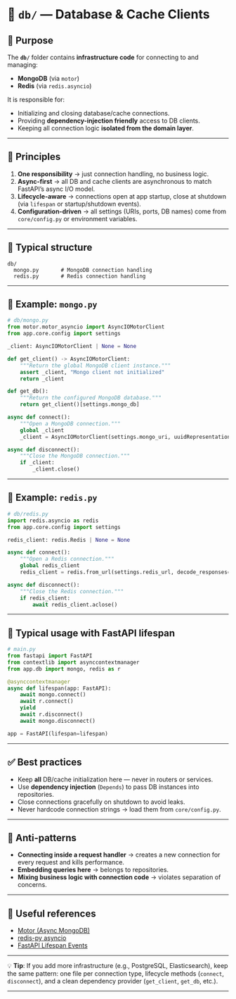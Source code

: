 # 📂 `db/` — Database & Cache Clients

## 🎯 Purpose

The **`db/`** folder contains **infrastructure code** for connecting to and managing:

* **MongoDB** (via `motor`)
* **Redis** (via `redis.asyncio`)

It is responsible for:

* Initializing and closing database/cache connections.
* Providing **dependency-injection friendly** access to DB clients.
* Keeping all connection logic **isolated from the domain layer**.

---

## 📜 Principles

1. **One responsibility** → just connection handling, no business logic.
2. **Async-first** → all DB and cache clients are asynchronous to match FastAPI’s async I/O model.
3. **Lifecycle-aware** → connections open at app startup, close at shutdown (via `lifespan` or startup/shutdown events).
4. **Configuration-driven** → all settings (URIs, ports, DB names) come from `core/config.py` or environment variables.

---

## 📐 Typical structure

```
db/
  mongo.py       # MongoDB connection handling
  redis.py       # Redis connection handling
```

---

## 🧩 Example: `mongo.py`

```python
# db/mongo.py
from motor.motor_asyncio import AsyncIOMotorClient
from app.core.config import settings

_client: AsyncIOMotorClient | None = None

def get_client() -> AsyncIOMotorClient:
    """Return the global MongoDB client instance."""
    assert _client, "Mongo client not initialized"
    return _client

def get_db():
    """Return the configured MongoDB database."""
    return get_client()[settings.mongo_db]

async def connect():
    """Open a MongoDB connection."""
    global _client
    _client = AsyncIOMotorClient(settings.mongo_uri, uuidRepresentation="standard")

async def disconnect():
    """Close the MongoDB connection."""
    if _client:
        _client.close()
```

---

## 🧩 Example: `redis.py`

```python
# db/redis.py
import redis.asyncio as redis
from app.core.config import settings

redis_client: redis.Redis | None = None

async def connect():
    """Open a Redis connection."""
    global redis_client
    redis_client = redis.from_url(settings.redis_url, decode_responses=True)

async def disconnect():
    """Close the Redis connection."""
    if redis_client:
        await redis_client.aclose()
```

---

## 🔄 Typical usage with FastAPI lifespan

```python
# main.py
from fastapi import FastAPI
from contextlib import asynccontextmanager
from app.db import mongo, redis as r

@asynccontextmanager
async def lifespan(app: FastAPI):
    await mongo.connect()
    await r.connect()
    yield
    await r.disconnect()
    await mongo.disconnect()

app = FastAPI(lifespan=lifespan)
```

---

## ✅ Best practices

* Keep **all** DB/cache initialization here — never in routers or services.
* Use **dependency injection** (`Depends`) to pass DB instances into repositories.
* Close connections gracefully on shutdown to avoid leaks.
* Never hardcode connection strings → load them from `core/config.py`.

---

## 🚫 Anti-patterns

* **Connecting inside a request handler** → creates a new connection for every request and kills performance.
* **Embedding queries here** → belongs to repositories.
* **Mixing business logic with connection code** → violates separation of concerns.

---

## 📎 Useful references

* [Motor (Async MongoDB)](https://motor.readthedocs.io/)
* [redis-py asyncio](https://redis-py.readthedocs.io/en/stable/examples/asyncio_examples.html)
* [FastAPI Lifespan Events](https://fastapi.tiangolo.com/advanced/events/)

---

💡 **Tip**:
If you add more infrastructure (e.g., PostgreSQL, Elasticsearch), keep the same pattern: one file per connection type, lifecycle methods (`connect`, `disconnect`), and a clean dependency provider (`get_client`, `get_db`, etc.).

---
